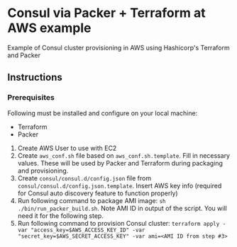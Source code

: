 # Consul via Packer + Terraform at AWS example

Example of Consul cluster provisioning in AWS using Hashicorp's Terraform and Packer

## Instructions

### Prerequisites
Following must be installed and configure on your local machine:
  - Terraform
  - Packer

1. Create AWS User to use with EC2
2. Create `aws_conf.sh` file based on `aws_conf.sh.template`. Fill in necessary values. These will be used by Packer and Terraform during packaging and provisioning.
2. Create `consul/consul.d/config.json` file from `consul/consul.d/config.json.template`. Insert AWS key info (required for Consul auto discovery feature to function properly)
3. Run following command to package AMI image: `sh ./bin/run_packer_build.sh`. Note AMI ID in output of the script. You will need it for the following step.
4. Run following command to provision Consul cluster: `terraform apply -var "access_key=$AWS_ACCESS_KEY_ID" -var "secret_key=$AWS_SECRET_ACCESS_KEY" -var ami=<AMI ID from step #3>`
